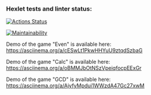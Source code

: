 ### Hexlet tests and linter status:
[![Actions Status](https://github.com/justkraiz/java-project-61/actions/workflows/hexlet-check.yml/badge.svg)](https://github.com/justkraiz/java-project-61/actions)

[![Maintainability](https://api.codeclimate.com/v1/badges/caec631d8b04432050f5/maintainability)](https://codeclimate.com/github/justkraiz/java-project-61/maintainability)

Demo of the game "Even" is available here: 
https://asciinema.org/a/cESwLt1PkwHHYuU9ztqdSzbaG

Demo of the game "Calc" is available here: 
https://asciinema.org/a/oBMMJbOtNSzVpeiqfocpEExGr

Demo of the game "GCD" is available here: 
https://asciinema.org/a/AjyfyMpdui1WWzdA47Gc27xwM





